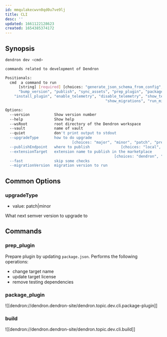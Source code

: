 ```yaml
---
id: mmqulakecwvn0qd0u7ve9lj
title: CLI
desc: ''
updated: 1661122128623
created: 1654385374172
---
```


## Synopsis
```sh
dendron dev <cmd>

commands related to development of Dendron

Positionals:
  cmd  a command to run
      [string] [required] [choices: "generate_json_schema_from_config", "build",
      "bump_version", "publish", "sync_assets", "prep_plugin", "package_plugin",
    "install_plugin", "enable_telemetry", "disable_telemetry", "show_telemetry",
                                             "show_migrations", "run_migration"]

Options:
  --version           Show version number                              [boolean]
  --help              Show help                                        [boolean]
  --wsRoot            root directory of the Dendron workspace
  --vault             name of vault
  --quiet             don't print output to stdout
  --upgradeType       how to do upgrade
                              [choices: "major", "minor", "patch", "prerelease"]
  --publishEndpoint   where to publish              [choices: "local", "remote"]
  --extensionTarget   extension name to publish in the marketplace
                                                 [choices: "dendron", "nightly"]
  --fast              skip some checks
  --migrationVersion  migration version to run
```

## Common Options

### upgradeType
- value: patch|minor

What next semver version to upgrade to

## Commands

### prep_plugin

Prepare plugin by updating `package.json`. Performs the following operations:
- change target name
- update target license
- remove testing dependencies

### package_plugin
![[dendron://dendron.dendron-site/dendron.topic.dev.cli.package-plugin]]

### build
![[dendron://dendron.dendron-site/dendron.topic.dev.cli.build]]